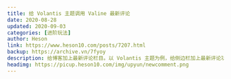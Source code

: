 ```yaml
---
title: 给 Volantis 主题调用 Valine 最新评论
date: 2020-08-28
updated: 2020-09-03
categories: [进阶玩法]
author: Heson
link: https://www.heson10.com/posts/7207.html
backup: https://archive.vn/7fyoy
description: 给博客加上最新评论栏目。以 Volantis 主题为例，给侧边栏加上最新评论功能，实现整站调用。
headimg: https://picup.heson10.com/img/upyun/newcomment.png
---
```


